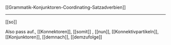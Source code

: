 [[Grammatik-Konjunktoren-Coordinating-Satzadverbien]]

---

[[so]]

Also pass auf., [[Konnektoren]], [[somit]]
, [[nun]], [[Konnektivpartikeln]], [[Konjunktoren]], [[demnach]], [[demzufolge]]